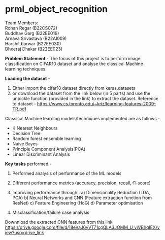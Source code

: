 # prml_object_recognition


Team Members:<br/>
Rohan Regar (B22CS072)<br/>
Buddhav Garg (B22EE019)<br/>
Arnava Srivastava (B22AI009)<br/>
Harshit barwar (B22EE030)<br/>
Dheeraj Dhakar (B22EE023)

**Problem Statement** - The focus of this project is to perform image classification on CIFAR10 dataset and analyse the classical Machine learning techniques.

**Loading the dataset** - 
  1. Either import the cifar10 dataset directly from keras.datasets
  2. or download the dataset from the link below (in 5 parts) and use the unpickle function (provided in the link) to extract the dataset.
Reference to dataset - https://www.cs.toronto.edu/~kriz/learning-features-2009-TR.pdf

Classical Machine learning models/techniques implemented are as follows - 
  <ul>
    <li>K Nearest Neighbours</li>
    <li>Decision Tree</li>
    <li>Random forest ensemble learning</li>
    <li>Naive Bayes</li>
    <li>Principle Component Analysis(PCA)</li>
    <li>Linear Discriminant Analysis</li>
  </ul>

**Key tasks** performed - 
  1. Performed analysis of performance of the ML models
  2. Different performance metrics (accuracy, precision, recall, f1-score)
  3. Improving performance through :
       a) Dimensionality Reduction (LDA, PCA)
       b) Neural Networks and CNN (Feature extraction function from ResNet)
       c) Feature Engineering (HoG)
       d) Parameter optimisation

  4. Misclassification/failure case analysis

Downnload the extracted CNN features from this link https://drive.google.com/file/d/18eVaJ6yVT71cgQLA3JOMM_U_vWBhqIEX/view?usp=drive_link 

